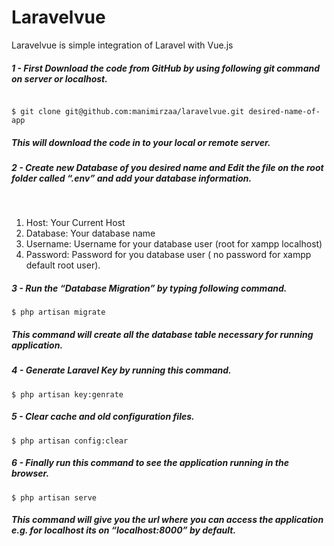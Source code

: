 <h1>Laravelvue</h1>

<p>Laravelvue is simple integration of Laravel with Vue.js</p>

<h5>1 - First Download the code from GitHub by using following git command on server or localhost.</h5>

<code>
$ git clone git@github.com:manimirzaa/laravelvue.git desired-name-of-app
</code>

<h5>This will download the code in to your local or remote server.</h5>

<h5>2 - Create new Database of you desired name and Edit the file on the root folder called “.env” and add your database information.</h5>
<br/>
<ol>
  <li>Host: Your Current Host</li>
  <li>Database: Your database name</li>
  <li>Username: Username for your database user (root for xampp localhost)</li>
  <li>Password: Password for you database user ( no password for xampp default root user).</h5></li>
</ol>

<h5>3 - Run the “Database Migration” by typing following command.</h5>

<code>$ php artisan migrate</code>

<h5>This command will create all the database table necessary for running application.</h5>

<h5>4 - Generate Laravel Key by running this command.</h5>

<code>$ php artisan key:genrate</code>

<h5>5 - Clear cache and old configuration files.</h5>

<code>$ php artisan config:clear</code>

<h5>6 - Finally run this command to see the application running in the browser.</h5>

<code>$ php artisan serve</code>

<h5>This command will give you the url where you can access the application 
e.g. for localhost its on “localhost:8000” by default.</h5>
